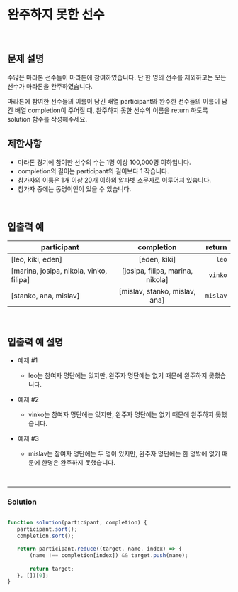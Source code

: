 # 완주하지 못한 선수
<br/>

## 문제 설명
수많은 마라톤 선수들이 마라톤에 참여하였습니다. 단 한 명의 선수를 제외하고는 모든 선수가 마라톤을 완주하였습니다.

마라톤에 참여한 선수들의 이름이 담긴 배열 participant와 완주한 선수들의 이름이 담긴 배열 completion이 주어질 때, 완주하지 못한 선수의 이름을 return 하도록 solution 함수를 작성해주세요.
<br/>

## 제한사항
- 마라톤 경기에 참여한 선수의 수는 1명 이상 100,000명 이하입니다.
- completion의 길이는 participant의 길이보다 1 작습니다.
- 참가자의 이름은 1개 이상 20개 이하의 알파벳 소문자로 이루어져 있습니다.
- 참가자 중에는 동명이인이 있을 수 있습니다.

<br/>

## 입출력 예
| participant | completion | return |
|---|:---:|---:|
| [leo, kiki, eden] | [eden, kiki] | `leo` |
| [marina, josipa, nikola, vinko, filipa] | [josipa, filipa, marina, nikola] | `vinko` |
| 	[stanko, ana, mislav] | [mislav, stanko, mislav, ana] | `mislav` |

<br/>
	
## 입출력 예 설명
- 예제 #1
    - leo는 참여자 명단에는 있지만, 완주자 명단에는 없기 때문에 완주하지 못했습니다.
    
- 예제 #2
   -  vinko는 참여자 명단에는 있지만, 완주자 명단에는 없기 때문에 완주하지 못했습니다.
    
- 예제 #3
    - mislav는 참여자 명단에는 두 명이 있지만, 완주자 명단에는 한 명밖에 없기 때문에 한명은 완주하지 못했습니다.
    
<br/>

---

### Solution
    
```javascript

function solution(participant, completion) {
   participant.sort();
   completion.sort();

   return participant.reduce((target, name, index) => {
       (name !== completion[index]) && target.push(name);
          
       return target;
   }, [])[0];
}

```
    
